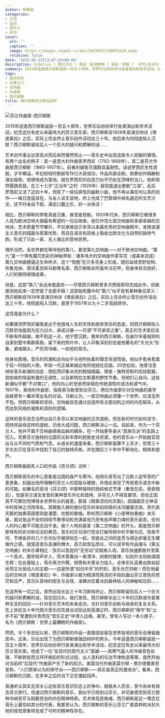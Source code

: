 ```yaml
---
author: 杨燕迪
categories:
- 介绍
- 音乐
- 音乐人
- 评论
cover:
  alt: ''
  caption: ''
  image: https://images.soomal.cc/doc/20150513/00051610.webp
  relative: false
date: '2015-05-13T13:07:25+08:00'
description: Sibelius | 西贝流士 | 源自：新浪微博 | 版权：转载 |  平均/总评分：09.75/39
summary: 2015年适逢西贝柳斯诞辰一百五十周年，世界乐坛纷纷举行各类演出和学术活动，纪念这位有史以来最伟大的芬兰音乐家。西贝柳斯自1926年首演交响诗《塔皮奥拉》之后，实际上完全终止音乐创作活动达三十年。他后来为何彻底陷入沉默？西贝柳斯留给后人一个巨大的疑问和费解的谜……
tags:
- 音乐创作
- 古典入门
- 交响曲
- 作曲家
- 西贝柳斯
title: 西贝柳斯的沉默与回声
---
```


![芬兰作曲家-西贝柳斯](https://images.soomal.cc/doc/20150513/00051609.webp)





2015年适逢西贝柳斯诞辰一百五十周年，世界乐坛纷纷举行各类演出和学术活动，纪念这位有史以来最伟大的芬兰音乐家。西贝柳斯自1926年首演交响诗《塔皮奥拉》之后，实际上完全终止音乐创作活动达三十年。他后来为何彻底陷入沉默？西贝柳斯留给后人一个巨大的疑问和费解的谜……

艺术创作事业达至高点而后突然戛然而止――音乐史中出现这般令人扼腕的事情，有两个出名的例子：其一是意大利作曲家罗西尼（1792-1868年），其二是芬兰作曲家西贝柳斯（1865-1957年）。前者的辍笔可谓颇具喜剧性。话说罗西尼生性洒脱，才华横溢，年纪轻轻时歌剧写作已大获成功，作品风靡全欧。依靠创作稿酬和演出版税，他很快成为富翁。就在罗西尼的创造力似乎仍处在顶峰的当儿，他却突然偃旗息鼓，在三十七岁“正当年”之时（1829年）就彻底退出歌剧“江湖”。此后罗西尼又活了近四十年，但除了一些玩笑性的幽默小曲，他不再从事任何认真的创作――每日逍遥自在，与友人谈天说地，府上也成了巴黎城中闻名遐迩的文艺沙龙，还不时亲自下厨，满足口腹之乐，好一派快活！

相比，西贝柳斯的停笔真是沉重，甚至是悲剧。1920年代末，西贝柳斯已被很多人视为欧洲交响大旗最有希望的一位后继者。他已作完七首交响曲和多部卓越的交响诗，艺术质量节节攀升，不仅承继自贝多芬以来最优秀的交响曲精华，发扬浪漫主义音乐的描画与叙事优势，而且在语言和风格上吸收北欧文化与自然的独特气韵，形成了只此一家、无人堪比的音响世界。

理所当然，全世界都在等待他的第八、甚至第九交响曲――对于欧洲交响曲，“第九”是一个带有魔咒色彩的神秘界标：诸多伟大的交响曲作家写完（或甚未完成）第九交响曲便逼近生命终点，这个“怪圈”在贝多芬身上形成，随后延续至舒伯特、布鲁克纳、德沃夏克和马勒等名家。西贝柳斯此时虽年过花甲，但身体状况良好，人们的期待顺理成章。

但是，这部“第八”永远未能面世――尽管西贝柳斯曾多次预告即将完成此作，但据推测他后来一定焚毁了全部手稿！这部胎死腹中的“第八”似乎具有某种象征意义：西贝柳斯自1926年首演交响诗《塔皮奥拉》之后，实际上完全终止音乐创作活动达三十年。他彻底陷入沉默，直至于1957年以九十二岁高龄辞世。

这究竟是为什么？

如果猜测罗西尼辍笔是出于他游戏人生的天性和放弃责任的态度，则西贝柳斯陷入沉默恐怕是因为压力过大、承诺过甚――可谓“不可承受之重”。真正的艺术家应该不断有所超越，做不到这一点，他宁愿沉默。晚年的西贝柳斯，在赫尔辛基城郊的自家别墅中离群索居。留下来的照片中，让人印象深刻的总是他著名的“大光头”形象，紧缩眉头，严厉而冷峻，一如他的音乐。

他身处困境。音乐的风潮和走向似乎与他所执着的理念背道而驰。他似乎愈来愈属于前一时段的人物，年轻一代正越来越远地将他抛在后面。20世纪初，他曾注意倾听音乐新潮的动态：德彪西印象派式的精描细画，理查・施特劳斯的炫技配器，勋伯格的怪诞刺激的无调性，以及斯特拉文斯基的野性节奏。但他扪心自问，这些新潮似乎都“不对胃口”，他的内心听觉依然徘徊在传统调性的语法和语气中。1907年，奥地利作曲家、指挥家马勒曾到访芬兰，两位作曲家针对交响曲的美学品格曾有一番非常出名的对话。马勒认为，一部交响曲必须像一个世界，应该无所不包。但西贝柳斯却坚持，交响曲旨在通过创造所有主题动机之间的内在联系，从而达到风格的凝练和深刻的逻辑。

这样的音乐信念当然出自贝多芬以来交响曲的正宗道统。但在新的时代如何坚守、把持并延续这样的道统，已经大成问题。西贝柳斯决心一试。说起来，作为一个芬兰人，他并不属于交响曲德奥血脉的嫡系，在一开始更多是从“民族乐派”的支路上切入。背靠芬兰独特的北国风光和丰厚的民族史诗资源，他的音乐从一开始就显现出与众不同的气质和气息。从成长的速度来看，西贝柳斯虽算不上天才，但至三十岁左右已在音乐中找到了自己的独特风格，并在随后三十年中不断纯化、精炼和提升。

西贝柳斯最脍炙人口的作品《芬兰颂》试听：



西贝柳斯音乐的中心意象是北国的森严与寒冷。他用乐音写出了北欧人迹罕至的广袤景象，刻画出他所理解的芬兰人的孤独与硬朗，并借此发现了传统音乐语言中新的可能。如著名的音诗《芬兰颂》中那种独特的扬抑格式节律（重音在前，弱音随后），恰是芬兰语言发音的某种音乐外化和借用，非芬兰人不得其要领，但也正因其不可模仿而博得全世界听众的喜爱。那首《图奥涅拉的天鹅》，因描画芬兰神话中的死神之河而得名，其精致入微的细分弦乐听来如彻骨的冰河缓缓流淌，而代表天鹅的独奏英国管则是凄楚、忧郁的歌唱。聆听西贝柳斯《小提琴协奏曲》末乐章，面对急迫不安的持续节奏悸动和充满紧张乃至有些声嘶力竭的音乐姿态，任何人的内心都不可能无动于衷。我个人特别喜爱《第二交响曲》的开头，那是西贝柳斯特有的非对称句法的典范，音乐的乐句进行完全打破传统中的平衡句式，性格不同、节律各异的几个乐句似乎被拼贴在一起，但彼此之间的连贯与顺达却毫无生硬做作之感。就营造音乐高潮的博大、高亢和恢弘而论，可以说罕有作品堪与《第五交响曲》的末乐章相比：弦乐以急促的“无穷动”式赋格入场，音乐快速膨胀升至第一个高点，圆号轻声步入，而木管奏出一条清冷、如歌的旋律，似初升太阳般熠熠生辉；在此基础上，音乐再次升腾，铜管和木管全力投入，全体乐队高奏出跌宕起伏而又壮丽动人的主题――这是所谓“如日中天”的时刻，音乐光芒四射！而在他最后的交响诗《塔皮奥拉》中，作曲家以极为精湛而简洁的手段刻画出芬兰景色的苍茫和庄严，其乐队音响的陌生与古怪，准确对应着冰封森林给人的神秘和压抑……

在这所有一切之后，突然出现长达三十年沉默和终止，西贝柳斯留给后人一个巨大的疑问和费解的谜。现在回过头，我们发现，西贝柳斯长达三十年的沉默或许是某种无言的回应――针对音乐艺术的未来走向，也针对音乐创新与继承的复杂关系。在上世纪五十年代西方音乐的先锋派试验达到高潮之时，西贝柳斯的“保守”和“止步不前”曾遭到斥责而在“音乐正史”中滑入边缘。甚至，曾有人写过一本小册子，名为《西贝柳斯：世界上最糟糕的作曲家》。

然而，半个多世纪以来，西贝柳斯的作品一直稳固驻留在世界各地的音乐会保留曲库中。近来，乐坛出现了为西贝柳斯做强劲辩护的势头。今年适逢西贝柳斯诞辰一百五十周年，世界乐坛纷纷举行各类演出和学术活动，纪念这位有史以来最伟大的芬兰音乐家。他成了一位“反现代的现代主义”英雄――其寒气逼人的冷峻音色处理、不断转型而又环环相扣的形式过程、出人意料的句法节律构造等等，竟然开始对当前的“后现代”作曲家产生了新的启示。美国当代作曲家莫尔顿・费尔德曼甚至宣称，“人们原来以为的保守派――西贝柳斯――其实是真正的激进派”。看来，西贝柳斯的沉默，在多年之后的当下正在激起回声。
  
普通听众其实无须关心这些音乐意识形态上的争吵。就我本人而言，至今尚未有缘去芬兰旅行。但通过西贝柳斯的音乐，我似乎已经到过芬兰，并切身感受到芬兰那种冷峭苍茫与刚毅苍劲的内在精神特质。艺术体现民族魂，西贝柳斯是这一理念在音乐上最恰如其分的代表。我甚至认为，西贝柳斯的音乐让芬兰广袤森林和冰封大地的视觉景象转变成了可听的精神性存在。